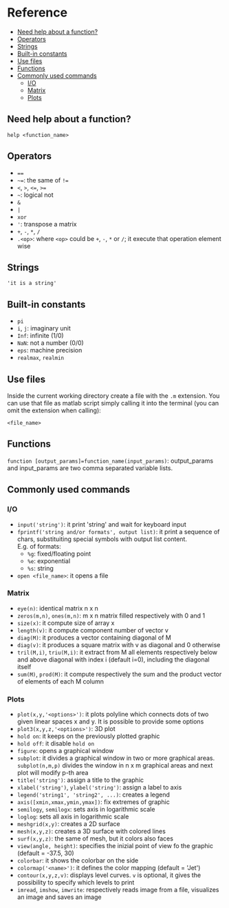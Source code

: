 # Reference <!-- omit from toc -->
- [Need help about a function?](#need-help-about-a-function)
- [Operators](#operators)
- [Strings](#strings)
- [Built-in constants](#built-in-constants)
- [Use files](#use-files)
- [Functions](#functions)
- [Commonly used commands](#commonly-used-commands)
  - [I/O](#io)
  - [Matrix](#matrix)
  - [Plots](#plots)

## Need help about a function?

```shell
help <function_name>
```

## Operators

- `==`
- `~=`: the same of `!=`
- `<`, `>`, `<=`, `>=`
- `~`: logical not
- `&`
- `|`
- `xor`
- `'`: transpose a matrix
- `+`, `-`, `*`, `/`
- `.<op>`: where `<op>` could be `+`, `-`, `*` or `/`; it execute that operation element wise

## Strings

`'it is a string'`

## Built-in constants

- `pi`
- `i`, `j`: imaginary unit
- `Inf`: infinite (1/0)
- `NaN`: not a number (0/0)
- `eps`: machine precision
- `realmax`, `realmin`

## Use files

Inside the current working directory create a file with the `.m` extension. You can use that file as matlab script simply calling it into the terminal (you can omit the extension when calling):

```shell
<file_name>
```

## Functions

`function [output_params]=function_name(input_params)`: output_params and input_params are two comma separated variable lists. 

## Commonly used commands

### I/O

- `input('string')`: it print 'string' and wait for keyboard input
- `fprintf('string and/or formats', output list)`: it print a sequence of chars, substituiting special symbols with output list content. \
  E.g. of formats: 
  - `%g`: fixed/floating point
  - `%e`: exponential
  - `%s`: string
- `open <file_name>`: it opens a file
  
### Matrix

- `eye(n)`: identical matrix n x n
- `zeros(m,n)`, `ones(m,n)`: m x n matrix filled respectively with 0 and 1
- `size(x)`: it compute size of array x
- `length(v)`: it compute component number of vector v
- `diag(M)`: it produces a vector containing diagonal of M
- `diag(v)`: it produces a square matrix with v as diagonal and 0 otherwise
- `tril(M,i)`, `triu(M,i)`: it extract from M all elements respectively below and above diagonal with index i (default i=0), including the diagonal itself
- `sum(M)`, `prod(M)`: it compute respectively the sum and the product vector of elements of each M column

### Plots

- `plot(x,y,'<options>')`: it plots polyline which connects dots of two given linear spaces x and y. It is possible to provide some options
- `plot3(x,y,z,'<options>')`: 3D plot
- `hold on`: it keeps on the previously plotted graphic
- `hold off`: it disable `hold on`
- `figure`: opens a graphical window
- `subplot`: it divides a graphical window in two or more graphical areas. `subplot(n,m,p)` divides the window in n x m graphical areas and next plot will modify p-th area
- `title('string')`: assign a title to the graphic
- `xlabel('string')`, `ylabel('string')`: assign a label to axis
- `legend('string1', 'string2', ...)`: creates a legend
- `axis([xmin,xmax,ymin,ymax])`: fix extremes of graphic
- `semilogy`, `semilogx`: sets axis in logarithmic scale
- `loglog`: sets all axis in logarithmic scale
- `meshgrid(x,y)`: creates a 2D surface 
- `mesh(x,y,z)`: creates a 3D surface with colored lines
- `surf(x,y,z)`: the same of mesh, but it colors also faces
- `view(angle, height)`: specifies the inizial point of view fo the graphic (default = -37.5, 30)
- `colorbar`: it shows the colorbar on the side
- `colormap('<name>')`: it defines the color mapping (default = 'Jet')
- `contour(x,y,z,v)`: displays level curves. `v` is optional, it gives the possibility to specify which levels to print
- `imread`, `imshow`, `imwrite`: respectively reads image from a file, visualizes an image and saves an image
